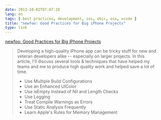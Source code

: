 ```yaml
---
date: 2013-10-02T07:07:28
lang: en
tags: [ best practices, development, ios, objc, osx, xcode ]
title: "newfoo: Good Practices for Big iPhone Projects"
type: link
---
```


[newfoo: Good Practices for Big iPhone
Projects](http://newfoo.net/2010/07/07/good-practices-for-big-iphone-projects.html)

> Developing a high-quality iPhone app can be tricky stuff for new and
> veteran developers alike -- especially on larger projects. In this
> article, I'll discuss several tools & techniques that have helped my
> teams and me to produce high quality work and helped save a lot of
> time.
>
> -    Use Multiple Build Configurations
> -    Use an Enhanced UIColor
> -   Use isEmpty Instead of Nil and Length Checks
> -   Use Logging
> -   Treat Compile Warnings as Errors
> -   Use Static Analysis Frequently
> -   Learn Apple's Rules for Memory Management

